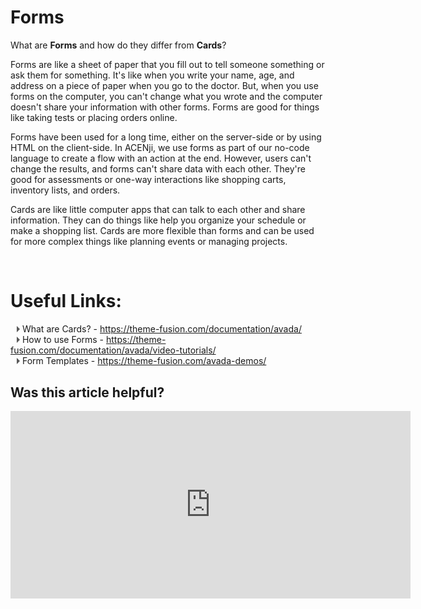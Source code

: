 # Forms

What are **Forms** and how do they differ from **Cards**?

Forms are like a sheet of paper that you fill out to tell someone something or ask them for something. It's like when you write your name, age, and address on a piece of paper when you go to the doctor. But, when you use forms on the computer, you can't change what you wrote and the computer doesn't share your information with other forms. Forms are good for things like taking tests or placing orders online.

Forms have been used for a long time, either on the server-side or by using HTML on the client-side. In ACENji, we use forms as part of our no-code language to create a flow with an action at the end. However, users can't change the results, and forms can't share data with each other. They're good for assessments or one-way interactions like shopping carts, inventory lists, and orders.

Cards are like little computer apps that can talk to each other and share information. They can do things like help you organize your schedule or make a shopping list. Cards are more flexible than forms and can be used for more complex things like planning events or managing projects.



<p style="margin-top:70px;"></p>

# Useful Links:

<span class="triangle"></span> What are Cards? - https://theme-fusion.com/documentation/avada/     
<span class="triangle"></span> How to use Forms - https://theme-fusion.com/documentation/avada/video-tutorials/    
<span class="triangle"></span> Form Templates - https://theme-fusion.com/avada-demos/  


<style>
.triangle {
display: inline-block;
width: 0;
height: 0;
border-style: solid;
border-width: 5px 0 5px 5px;
border-color: transparent transparent transparent #595959;
margin-left: 10px;
}
</style>
<p style="margin-top:30px;"></p>


## Was this article helpful?

<iframe src="https://docs.google.com/forms/d/e/1FAIpQLSd-uv0MMhl8J5yzMFu98Euhas0lgxIGNoNnvAfw7rF9M_grDg/viewform?embedded=true" width="640" height="300" frameborder="0" marginheight="0" marginwidth="0">Wird geladen…</iframe>
